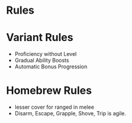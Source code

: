 # Rules

# Variant Rules

- Proficiency without Level
- Gradual Ability Boosts
- Automatic Bonus Progression

# Homebrew Rules

- lesser cover for ranged in melee
- Disarm, Escape, Grapple, Shove, Trip is agile.